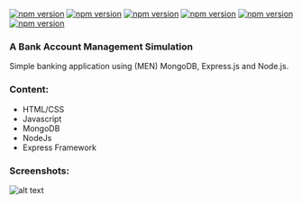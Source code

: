 [![npm version](https://img.shields.io/npm/v/ejs.svg?style=flat)](https://www.npmjs.com/package/ejs)
[![npm version](https://img.shields.io/npm/v/express.svg?colorB=red&style=flat)](https://www.npmjs.com/package/express)
[![npm version](https://img.shields.io/npm/v/mongoose.svg?style=flat)](https://www.npmjs.com/package/mongoose)
[![npm version](https://img.shields.io/npm/v/passport.svg?style=flat)](https://www.npmjs.com/package/passport)
[![npm version](https://img.shields.io/npm/v/passport-local-mongoose.svg?colorB=green&style=flat)](https://www.npmjs.com/package/passport-local-mongoose)
[![npm version](https://img.shields.io/npm/v/express-session.svg?style=flat)](https://www.npmjs.com/package/express-session)

### A Bank Account Management Simulation
Simple banking application using (MEN) MongoDB, Express.js and Node.js.

### Content:
- HTML/CSS
- Javascript
- MongoDB
- NodeJs
- Express Framework

### Screenshots:
![alt text](https://github.com/mirianfsilva/web-application/blob/master/images/homepage.png)
